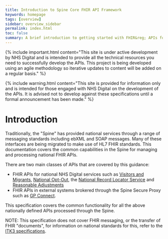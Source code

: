 ```yaml
---
title: Introduction to Spine Core FHIR API Framework
keywords: homepage
tags: [overview]
sidebar: overview_sidebar
permalink: index.html
toc: false
summary: A brief introduction to getting started with FHIR&reg; APIs for national Spine services.
---
```


{% include important.html content="This site is under active development by NHS Digital and is intended to provide all the technical resources you need to successfully develop the APIs. This project is being developed using an agile methodology so iterative updates to content will be added on a regular basis." %}

{% include warning.html content="This site is provided for information only and is intended for those engaged with NHS Digital on the development of the APIs. It is advised not to develop against these specifications until a formal announcement has been made." %}

# Introduction #

Traditionally, the "Spine" has provided national services through a range of messaging standards including ebXML and SOAP messages. Many of these interfaces are being migrated to make use of HL7 FHIR standards. This documentation covers the common capabilities in the Spine for managing and processing national FHIR APIs.

There are two main classes of APIs that are covered by this guidance:

- FHIR APIs for national NHS Digital services such as [Visitors and Migrants](http://developer.nhs.uk/apis/vandm), [National Opt-Out](), the [National Record Locator Service](https://developer.nhs.uk/apis/nrls/) and [Reasonable Adjustments](https://developer.nhs.uk/apis/reasonable-adjustments/)
- FHIR APIs in external systems brokered through the Spine Secure Proxy such as [GP Connect](https://developer.nhs.uk/apis/gpconnect/).

This specification covers the common functionality for all the above nationally defined APIs processed through the Spine.

NOTE: This specification does not cover FHIR messaging, or the transfer of FHIR "documents", for information on national standards for this, refer to the [ITK3 specifications]().
